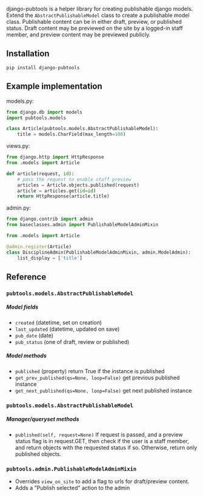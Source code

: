django-pubtools is a helper library for creating publishable django models.
Extend the `AbstractPublishableModel` class to create a publishable model class.
Publishable content can be in either draft, preview, or published status. Draft
content may be previewed on the site by a logged-in staff member, and preview
content may be previewed publicly.

## Installation

    pip install django-pubtools


## Example implementation

models.py:

```python
from django.db import models
import pubtools.models

class Article(pubtools.models.AbstractPublishableModel):
    title = models.CharField(max_length=100)
```

views.py:

```python
from django.http import HttpResponse
from .models import Article

def article(request, id):
    # pass the request to enable staff preview
    articles = Article.objects.published(request)
    article = articles.get(id=id)
    return HttpResponse(article.title)
```

admin.py:

```python
from django.contrib import admin
from baseclasses.admin import PublishableModelAdminMixin

from .models import Article

@admin.register(Article)
class DisciplineAdmin(PublishableModelAdminMixin, admin.ModelAdmin):
    list_display = ['title']
```

## Reference

### `pubtools.models.AbstractPublishableModel`

##### Model fields

- `created` (datetime, set on creation)
- `last_updated` (datetime, updated on save)
- `pub_date` (date)
- `pub_status` (one of draft, review or published)

##### Model methods

- `published` (property) return True if the instance is published
- `get_prev_published(qs=None, loop=False)` get previous published instance
- `get_next_published(qs=None, loop=False)` get next published instance

### `pubtools.models.AbstractPublishableModel`

##### Manager/queryset methods

- `published(self, request=None)` If request is passed, and a preview status
  flag is in request.GET, then check if the user is a staff member, and
  return objects with the requested status if so. Otherwise, return only
  published objects.

### `pubtools.admin.PublishableModelAdminMixin`

- Overrides `view_on_site` to add a flag to urls for draft/preview content.
- Adds a "Publish selected" action to the admin
